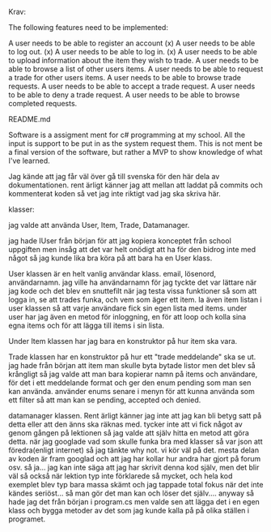 Krav:

The following features need to be implemented:

A user needs to be able to register an account (x)
A user needs to be able to log out. (x)
A user needs to be able to log in. (x)
A user needs to be able to upload information about the item they wish to trade.
A user needs to be able to browse a list of other users items.
A user needs to be able to request a trade for other users items.
A user needs to be able to browse trade requests.
A user needs to be able to accept a trade request.
A user needs to be able to deny a trade request.
A user needs to be able to browse completed requests.



README.md

Software is a assigment ment for c# programming at my school. 
All the input is support to be put in as the system request them.
This is not ment be a final version of the software, but rather a MVP to show knowledge of what I've learned.


Jag kände att jag får väl över gå till svenska för den här dela av dokumentationen.
rent ärligt känner jag att mellan att laddat på commits och kommenterat koden så vet jag inte riktigt vad jag ska skriva här.

klasser:

jag valde att använda User, Item, Trade, Datamanager.

jag hade IUser från början för att jag kopiera konceptet från school uppgiften men insåg att det var helt onödigt att ha för den bidrog inte med något så jag kunde lika bra köra på att bara ha en User klass.

User klassen är en helt vanlig användar klass. email, lösenord, användarnamn.
jag ville ha användarnamn för jag tyckte det var lättare när jag kode och det blev en snuttefilt när jag testa vissa funktioner så som att logga in, se att trades funka, och vem som äger ett item.
la även item listan i user klassen så att varje användare fick sin egen lista med items.
under user har jag även en metod för inloggning, en för att loop och kolla sina egna items och för att lägga till items i sin lista.

Under Item klassen har jag bara en konstruktor på hur item ska vara.

Trade klassen har en konstruktor på hur ett "trade meddelande" ska se ut. jag hade från början att item man skulle byta bytade listor men det blev så krångligt så jag valde att man bara kopierar namn på items och användare, för det i ett meddelande format och ger den enum pending som man sen kan använda. använder enums senare i menyn för att kunna använda som ett filter så att man kan se pending, accepted och denied. 

datamanager klassen. Rent ärligt känner jag inte att jag kan bli betyg satt på detta eller att den änns ska räknas med. tycker inte att vi fick något av genom gången på lektionen så jag valde att själv hitta en metod att göra detta. när jag googlade vad som skulle funka bra med klasser så var json att föredra(enligt internet) så jag tänkte why not. vi kör väl på det. mesta delan av koden är fram googlad och att jag har kollar hur andra har gjort på forum osv. så ja... jag kan inte säga att jag har skrivit denna kod själv, men det blir väl så också när lektion typ inte förklarede så mycket, och hela kod exemplet blev typ bara massa skämt och jag tappade total fokus när det inte kändes seriöst... så man gör det man kan och löser det själv.... anyway så hade jag det från början i program.cs men valde sen att lägga det i en egen klass och bygga metoder av det som jag kunde kalla på på olika ställen i programet. 